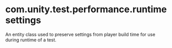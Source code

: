 # com.unity.test.performance.runtimesettings
An entity class used to preserve settings from player build time for use during runtime of a test.
